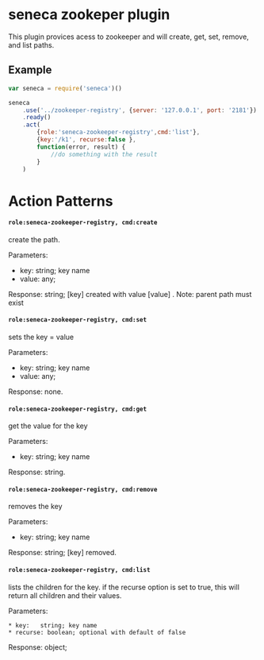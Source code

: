 # seneca zookeper plugin

This plugin provices acess to zookeeper and will create, get, set, remove, and list paths.


## Example

```js
var seneca = require('seneca')()

seneca
  	.use('../zookeeper-registry', {server: '127.0.0.1', port: '2181'})
  	.ready()
  	.act(
		{role:'seneca-zookeeper-registry',cmd:'list'}, 
		{key:'/k1', recurse:false }, 
		function(error, result) {
			//do something with the result
		}
	)
```


# Action Patterns

#### `role:seneca-zookeeper-registry, cmd:create`

create the path.  

Parameters:

   * key:   string; key name
   * value: any; 

Response: string; [key] created with value [value] .
Note: parent path must exist


#### `role:seneca-zookeeper-registry, cmd:set`

sets the key = value

Parameters:

   * key:   string; key name
   * value: any; 

Response: none.

#### `role:seneca-zookeeper-registry, cmd:get`

get the value for the key 

Parameters:

   * key:   string; key name

Response: string.

#### `role:seneca-zookeeper-registry, cmd:remove`

removes the key

Parameters:

   * key:   string; key name

Response: string; [key] removed.

#### `role:seneca-zookeeper-registry, cmd:list`

lists the children for the key.  if the recurse option is set to true, this will return all children and their values.

Parameters:

	* key:   string; key name
	* recurse: boolean; optional with default of false

Response: object; 

